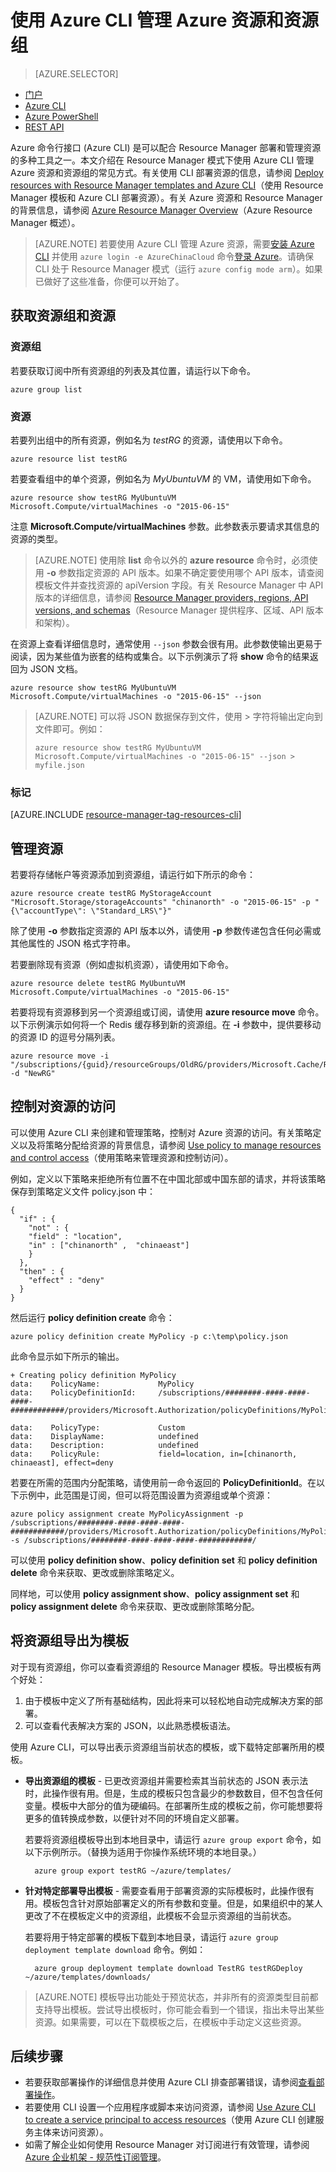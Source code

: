 <properties
    pageTitle="使用 Azure CLI 管理资源 | Azure"
    description="使用 Azure 命令行接口 (CLI) 管理 Azure 资源和组"
    editor=""
    manager="timlt"
    documentationcenter=""
    author="tfitzmac"
    services="azure-resource-manager" />
<tags
    ms.assetid="bb0af466-4f65-4559-ac3a-43985fa096ff"
    ms.service="azure-resource-manager"
    ms.workload="multiple"
    ms.tgt_pltfrm="vm-multiple"
    ms.devlang="na"
    ms.topic="article"
    ms.date="08/22/2016"
    wacn.date="02/10/2017"
    ms.author="tomfitz" />

# 使用 Azure CLI 管理 Azure 资源和资源组
>[AZURE.SELECTOR]
- [门户](/documentation/articles/resource-group-portal/)
- [Azure CLI](/documentation/articles/xplat-cli-azure-resource-manager/)
- [Azure PowerShell](/documentation/articles/powershell-azure-resource-manager/)
- [REST API](/documentation/articles/resource-manager-rest-api/)

Azure 命令行接口 (Azure CLI) 是可以配合 Resource Manager 部署和管理资源的多种工具之一。本文介绍在 Resource Manager 模式下使用 Azure CLI 管理 Azure 资源和资源组的常见方式。有关使用 CLI 部署资源的信息，请参阅 [Deploy resources with Resource Manager templates and Azure CLI](/documentation/articles/resource-group-template-deploy-cli/)（使用 Resource Manager 模板和 Azure CLI 部署资源）。有关 Azure 资源和 Resource Manager 的背景信息，请参阅 [Azure Resource Manager Overview](/documentation/articles/resource-group-overview/)（Azure Resource Manager 概述）。

> [AZURE.NOTE]
若要使用 Azure CLI 管理 Azure 资源，需要[安装 Azure CLI](/documentation/articles/xplat-cli-install/) 并使用 `azure login -e AzureChinaCloud` 命令[登录 Azure](/documentation/articles/xplat-cli-connect/)。请确保 CLI 处于 Resource Manager 模式（运行 `azure config mode arm`）。如果已做好了这些准备，你便可以开始了。
> 
> 

## 获取资源组和资源
### 资源组
若要获取订阅中所有资源组的列表及其位置，请运行以下命令。

    azure group list

### 资源
若要列出组中的所有资源，例如名为 *testRG* 的资源，请使用以下命令。

    azure resource list testRG

若要查看组中的单个资源，例如名为 *MyUbuntuVM* 的 VM，请使用如下命令。

    azure resource show testRG MyUbuntuVM Microsoft.Compute/virtualMachines -o "2015-06-15"

注意 **Microsoft.Compute/virtualMachines** 参数。此参数表示要请求其信息的资源的类型。

> [AZURE.NOTE]
使用除 **list** 命令以外的 **azure resource** 命令时，必须使用 **-o** 参数指定资源的 API 版本。如果不确定要使用哪个 API 版本，请查阅模板文件并查找资源的 apiVersion 字段。有关 Resource Manager 中 API 版本的详细信息，请参阅 [Resource Manager providers, regions, API versions, and schemas](/documentation/articles/resource-manager-supported-services/)（Resource Manager 提供程序、区域、API 版本和架构）。
> 
> 

在资源上查看详细信息时，通常使用 `--json` 参数会很有用。此参数使输出更易于阅读，因为某些值为嵌套的结构或集合。以下示例演示了将 **show** 命令的结果返回为 JSON 文档。

    azure resource show testRG MyUbuntuVM Microsoft.Compute/virtualMachines -o "2015-06-15" --json

> [AZURE.NOTE]
可以将 JSON 数据保存到文件，使用 &gt; 字符将输出定向到文件即可。例如：
> 
> `azure resource show testRG MyUbuntuVM Microsoft.Compute/virtualMachines -o "2015-06-15" --json > myfile.json`
> 
> 

### 标记
[AZURE.INCLUDE [resource-manager-tag-resources-cli](../../includes/resource-manager-tag-resources-cli.md)]

## 管理资源
若要将存储帐户等资源添加到资源组，请运行如下所示的命令：

    azure resource create testRG MyStorageAccount "Microsoft.Storage/storageAccounts" "chinanorth" -o "2015-06-15" -p "{\"accountType\": \"Standard_LRS\"}"

除了使用 **-o** 参数指定资源的 API 版本以外，请使用 **-p** 参数传递包含任何必需或其他属性的 JSON 格式字符串。

若要删除现有资源（例如虚拟机资源），请使用如下命令。

    azure resource delete testRG MyUbuntuVM Microsoft.Compute/virtualMachines -o "2015-06-15"

若要将现有资源移到另一个资源组或订阅，请使用 **azure resource move** 命令。以下示例演示如何将一个 Redis 缓存移到新的资源组。在 **-i** 参数中，提供要移动的资源 ID 的逗号分隔列表。

    azure resource move -i "/subscriptions/{guid}/resourceGroups/OldRG/providers/Microsoft.Cache/Redis/examplecache" -d "NewRG"

## 控制对资源的访问
可以使用 Azure CLI 来创建和管理策略，控制对 Azure 资源的访问。有关策略定义以及将策略分配给资源的背景信息，请参阅 [Use policy to manage resources and control access](/documentation/articles/resource-manager-policy/)（使用策略来管理资源和控制访问）。

例如，定义以下策略来拒绝所有位置不在中国北部或中国东部的请求，并将该策略保存到策略定义文件 policy.json 中：

    {
      "if" : {
        "not" : {
        "field" : "location",
        "in" : ["chinanorth" ,  "chinaeast"]
        }
      },
      "then" : {
        "effect" : "deny"
      }
    }

然后运行 **policy definition create** 命令：

    azure policy definition create MyPolicy -p c:\temp\policy.json

此命令显示如下所示的输出。

    + Creating policy definition MyPolicy
    data:    PolicyName:             MyPolicy
    data:    PolicyDefinitionId:     /subscriptions/########-####-####-####-############/providers/Microsoft.Authorization/policyDefinitions/MyPolicy

    data:    PolicyType:             Custom
    data:    DisplayName:            undefined
    data:    Description:            undefined
    data:    PolicyRule:             field=location, in=[chinanorth, chinaeast], effect=deny

若要在所需的范围内分配策略，请使用前一命令返回的 **PolicyDefinitionId**。在以下示例中，此范围是订阅，但可以将范围设置为资源组或单个资源：

    azure policy assignment create MyPolicyAssignment -p /subscriptions/########-####-####-####-############/providers/Microsoft.Authorization/policyDefinitions/MyPolicy -s /subscriptions/########-####-####-####-############/

可以使用 **policy definition show**、**policy definition set** 和 **policy definition delete** 命令来获取、更改或删除策略定义。

同样地，可以使用 **policy assignment show**、**policy assignment set** 和 **policy assignment delete** 命令来获取、更改或删除策略分配。

## 将资源组导出为模板
对于现有资源组，你可以查看资源组的 Resource Manager 模板。导出模板有两个好处：

1. 由于模板中定义了所有基础结构，因此将来可以轻松地自动完成解决方案的部署。
2. 可以查看代表解决方案的 JSON，以此熟悉模板语法。

使用 Azure CLI，可以导出表示资源组当前状态的模板，或下载特定部署所用的模板。

* **导出资源组的模板** - 已更改资源组并需要检索其当前状态的 JSON 表示法时，此操作很有用。但是，生成的模板只包含最少的参数数目，但不包含任何变量。模板中大部分的值为硬编码。在部署所生成的模板之前，你可能想要将更多的值转换成参数，以便针对不同的环境自定义部署。
  
    若要将资源组模板导出到本地目录中，请运行 `azure group export` 命令，如以下示例所示。（替换为适用于你操作系统环境的本地目录。）
  
        azure group export testRG ~/azure/templates/
* **针对特定部署导出模板** - 需要查看用于部署资源的实际模板时，此操作很有用。模板包含针对原始部署定义的所有参数和变量。但是，如果组织中的某人更改了不在模板定义中的资源组，此模板不会显示资源组的当前状态。
  
    若要将用于特定部署的模板下载到本地目录，请运行 `azure group deployment template download` 命令。例如：
  
        azure group deployment template download TestRG testRGDeploy ~/azure/templates/downloads/

> [AZURE.NOTE]
模板导出功能处于预览状态，并非所有的资源类型目前都支持导出模板。尝试导出模板时，你可能会看到一个错误，指出未导出某些资源。如果需要，可以在下载模板之后，在模板中手动定义这些资源。
> 
> 

## 后续步骤
* 若要获取部署操作的详细信息并使用 Azure CLI 排查部署错误，请参阅[查看部署操作](/documentation/articles/resource-manager-deployment-operations/)。
* 若要使用 CLI 设置一个应用程序或脚本来访问资源，请参阅 [Use Azure CLI to create a service principal to access resources](/documentation/articles/resource-group-authenticate-service-principal-cli/)（使用 Azure CLI 创建服务主体来访问资源）。
* 如需了解企业如何使用 Resource Manager 对订阅进行有效管理，请参阅 [Azure 企业机架 - 规范性订阅管理](/documentation/articles/resource-manager-subscription-governance/)。

<!---HONumber=Mooncake_0206_2017-->
<!-- Update_Description: wording update; meta data -->